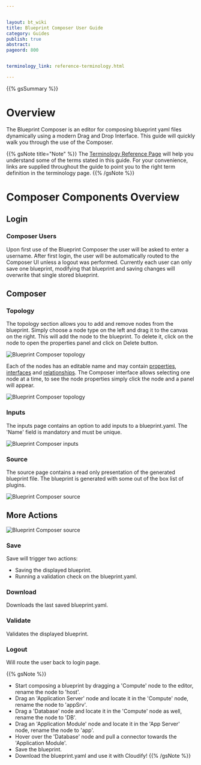 ```yaml
---


layout: bt_wiki
title: Blueprint Composer User Guide
category: Guides
publish: true
abstract:
pageord: 800


terminology_link: reference-terminology.html

---
```



{{% gsSummary %}}

# Overview

The Blueprint Composer is an editor for composing blueprint yaml files dynamically using a modern Drag and Drop Interface.
This guide will quickly walk you through the use of the Composer.

{{% gsNote title="Note" %}}
The [Terminology Reference Page]({{page.terminology_link}}) will help you understand some of the terms stated in this guide.
For your convenience, links are supplied throughout the guide to point you to the right term definition in the terminology page.
{{% /gsNote %}}

# Composer Components Overview

## Login

### Composer Users

Upon first use of the Blueprint Composer the user will be asked to enter a username.
After first login, the user will be automatically routed to the Composer UI unless a logout was performed.
Currently each user can only save one blueprint, modifying that blueprint and saving changes will overwrite that single stored blueprint.

## Composer

### Topology

The topology section allows you to add and remove nodes from the blueprint. Simply choose a node type on the left and drag it to the canvas on the right. This will add the node to the blueprint. To delete it, click on the node to open the properties panel and click on Delete button.

![Blueprint Composer topology](/guide/images/ui/composer/topology.png)

Each of the nodes has an editable name and may contain [properties]({{page.terminology_link}}#properties), [interfaces]({{page.terminology_link}}#interface) and [relationships]({{page.terminology_link}}#relationship-type).
The Composer interface allows selecting one node at a time, to see the node properties simply click the node and a panel will appear.

![Blueprint Composer topology](/guide/images/ui/composer/sidepane.png)

### Inputs

The inputs page contains an option to add inputs to a blueprint.yaml.
The 'Name' field is mandatory and must be unique.

![Blueprint Composer inputs](/guide/images/ui/composer/inputs.png)

### Source

The source page contains a read only presentation of the generated blueprint file.
The blueprint is generated with some out of the box list of plugins.

![Blueprint Composer source](/guide/images/ui/composer/source.png)

## More Actions

![Blueprint Composer source](/guide/images/ui/composer/actions-bar.png)

### Save

Save will trigger two actions:

-  Saving the displayed blueprint.
-  Running a validation check on the blueprint.yaml.

### Download

Downloads the last saved blueprint.yaml.

### Validate

Validates the displayed blueprint.

### Logout

Will route the user back to login page.


{{% gsNote %}}
- Start composing a blueprint by dragging a 'Compute' node to the editor, rename the node to 'host'.
- Drag an 'Application Server' node and locate it in the 'Compute' node, rename the node to 'appSrv'.
- Drag a 'Database' node and locate it in the 'Compute' node as well, rename the node to 'DB'.
- Drag an 'Application Module' node and locate it in the 'App Server' node, rename the node to 'app'.
- Hover over the 'Database' node and pull a connector towards the 'Application Module'.
- Save the blueprint.
- Download the blueprint.yaml and use it with Cloudify!
{{% /gsNote %}}